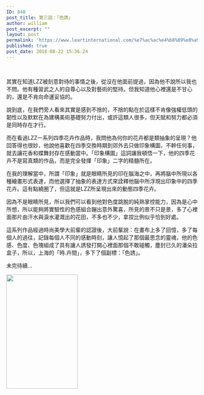 ```yaml
---
ID: 840
post_title: 第三話：「色誘」
author: william
post_excerpt: ""
layout: post
permalink: 'https://www.leartinternational.com/%e7%ac%ac%e4%b8%89%e8%a9%b1%ef%bc%9a%e3%80%8c%e8%89%b2%e8%aa%98%e3%80%8d/'
published: true
post_date: 2018-08-22 15:36:24
---
```

<div id="js_p1" class="_5pbx userContent _3576" data-ft="{&quot;tn&quot;:&quot;K&quot;}">
<div id="id_5b7d10ca7d4842121795420" class="text_exposed_root text_exposed">

&nbsp;

其實在知道LZZ被刻意對待的事情之後，從沒在他面前提過，因為他不說所以我也不問。他有種習武之人的自尊心以及對藝術的堅持。但我知道他心裡還是不甘心的，還是不肯向命運妥協的。

說到底，在我們旁人看來其實是感到不捨的，不捨的點在於這樣不肯像強權低頭的韌性以及默默在為建構美術基礎努力付出，或許這類人很多，但天賦和努力都必須是同時存在才行。
<div class="text_exposed_show">

而在看過LZZ一系列四季花卉作品時，我問他為何你的花卉都是類抽象的呈現？他回答得也很妙，他說他喜歡在四季交換時期到郊外去只做印象構圖，不幹任何事，就去讓花香和蝶舞封存在感動當中。「印象構圖」這詞讓我頓悟一下，他的四季花卉不是寫真類的作品，而是完全發揮「印象」二字的精髓所在。

在我的理解當中，所謂「印象」就是眼睛所見的印在腦海之中，再將腦中所現以各種繪畫形式表達，而他選擇了抽象的表達方式來詮釋他腦中所浮現出印象中的四季花卉。這有點繞圈了，但這就是LZZ所呈現出來的動態四季花卉。

因為不是眼睛所見，所以我們可以看到他對色度跳脫的純熟掌控能力，因為是心中所想，所以能夠將實驗性的色感組合蹦出意外驚喜，所見的景不只是景，多了心裡面那片由汗水與淚水灌溉出的花田，不多也不少，拿捏比例似乎恰到好處。

這系列作品經過時尚美學大前輩的認證後，大前輩說：在畫布上多了回憶，多了每個人的過往，記錄每個人不同的感動時刻，讓人憶起了那個最思念的靈魂，他的色感、色度、色塊組成了具有讓人誘發打開心裡面那個不敢碰觸，塵封已久的潘朵拉盒子，所以，上海的「時.卉間」，多下了個副標：「色誘」。

未完待續...

</div>
</div>
</div>
<div class="_3x-2" data-ft="{&quot;tn&quot;:&quot;H&quot;}">
<div data-ft="{&quot;tn&quot;:&quot;H&quot;}">
<div class="mtm">
<div>
<div class="_1ktf" data-ft="{&quot;tn&quot;:&quot;E&quot;}"><img class="alignnone size-medium wp-image-841" src="https://www.leartinternational.com/wordpress/wp-content/uploads/2018/08/38829215_224064978449523_8002581270057975808_n-188x300.jpg" alt="" width="188" height="300" /></div>
</div>
</div>
</div>
</div>